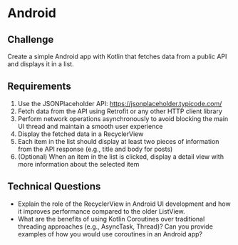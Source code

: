 # Android

## Challenge
Create a simple Android app with Kotlin that fetches data from a public API and displays it in a list.

## Requirements
1. Use the JSONPlaceholder API: https://jsonplaceholder.typicode.com/
2. Fetch data from the API using Retrofit or any other HTTP client library
3. Perform network operations asynchronously to avoid blocking the main UI thread and maintain a smooth user experience
4. Display the fetched data in a RecyclerView
5. Each item in the list should display at least two pieces of information from the API response (e.g., title and body for posts)
6. (Optional) When an item in the list is clicked, display a detail view with more information about the selected item

## Technical Questions
- Explain the role of the RecyclerView in Android UI development and how it improves performance compared to the older ListView.
- What are the benefits of using Kotlin Coroutines over traditional threading approaches (e.g., AsyncTask, Thread)? Can you provide examples of how you would use coroutines in an Android app?
